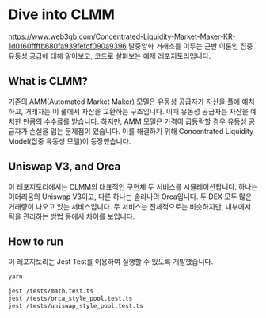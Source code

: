 # Dive into CLMM

https://www.web3gb.com/Concentrated-Liquidity-Market-Maker-KR-1d0160ffffb680fa939fefcf090a9396
탈중앙화 거래소를 이루는 근반 이론인 집중 유동성 공급에 대해 알아보고, 코드로 살펴보는 예제 레포지토리입니다.

## What is CLMM?

기존의 AMM(Automated Market Maker) 모델은 유동성 공급자가 자산을 풀에 예치하고, 거래자는 이 풀에서 자산을 교환하는 구조입니다. 이때 유동성 공급자는 자산을 예치한 만큼의 수수료를 받습니다. 하지만, AMM 모델은 가격이 급등락할 경우 유동성 공급자가 손실을 입는 문제점이 있습니다. 이를 해결하기 위해 Concentrated Liquidity Model(집중 유동성 모델)이 등장했습니다.

## Uniswap V3, and Orca

이 레포지토리에서는 CLMM의 대표적인 구현체 두 서비스를 시뮬레이션합니다.
하나는 이더리움의 Uniswap V3이고, 다른 하나는 솔라나의 Orca입니다. 두 DEX 모두 많은 거래량이 나오고 있는 서비스입니다.
두 서비스는 전체적으로는 비슷하지만, 내부에서 틱을 관리하는 방법 등에서 차이를 보입니다.

## How to run

이 레포지토리는 Jest Test를 이용하여 실행할 수 있도록 개발했습니다.

```bash
yarn

jest /tests/math.test.ts
jest /tests/orca_style_pool.test.ts
jest /tests/uniswap_style_pool.test.ts
```